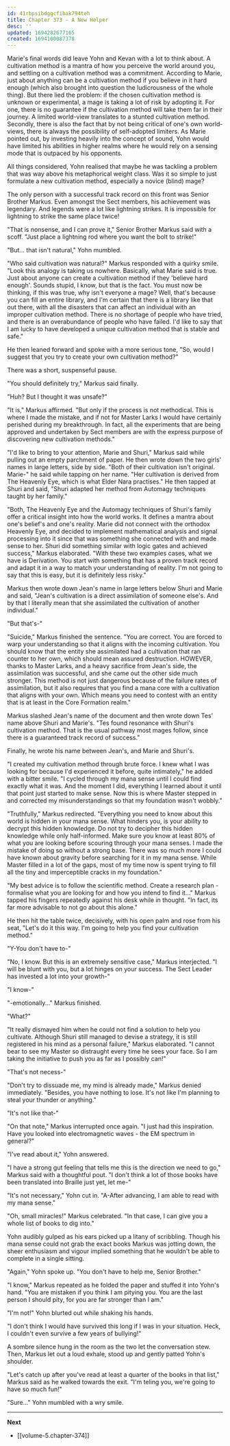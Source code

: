 ```yaml
---
id: 41rbpsibdggcfibak794teh
title: Chapter 373 - A New Helper
desc: ''
updated: 1694282677165
created: 1694100087378
---
```


Marie's final words did leave Yohn and Kevan with a lot to think about. A cultivation method is a mantra of how you perceive the world around you, and settling on a cultivation method was a commitment. According to Marie, just about anything can be a cultivation method if you believe in it hard enough (which also brought into question the ludicrousness of the whole thing). But there lied the problem: if the chosen cultivation method is unknown or experimental, a mage is taking a lot of risk by adopting it. For one, there is no guarantee if the cultivation method will take them far in their journey. A limited world-view translates to a stunted cultivation method. Secondly, there is also the fact that by not being critical of one's own world-views, there is always the possibility of self-adopted limiters. As Marie pointed out, by investing heavily into the concept of sound, Yohn would have limited his abilities in higher realms where he would rely on a sensing mode that is outpaced by his opponents.

All things considered, Yohn realised that maybe he was tackling a problem that was way above his metaphorical weight class. Was it so simple to just formulate a new cultivation method, especially a novice (blind) mage?

The only person with a successful track record on this front was Senior Brother Markus. Even amongst the Sect members, his achievement was legendary. And legends were a lot like lightning strikes. It is impossible for lightning to strike the same place twice!

"That is nonsense, and I can prove it," Senior Brother Markus said with a scoff. "Just place a lightning rod where you want the bolt to strike!"

"But... that isn't natural," Yohn mumbled.

"Who said cultivation was natural?" Markus responded with a quirky smile. "Look this analogy is taking us nowhere. Basically, what Marie said is true. Just about anyone can create a cultivation method if they 'believe hard enough'. Sounds stupid, I know, but that is the fact. You must now be thinking, if this was true, why isn't everyone a mage? Well, that's because you can fill an entire library, and I'm certain that there is a library like that out there, with all the disasters that can affect an individual with an improper cultivation method. There is no shortage of people who have tried, and there is an overabundance of people who have failed. I'd like to say that I am lucky to have developed a unique cultivation method that is stable and safe."

He then leaned forward and spoke with a more serious tone, "So, would I suggest that you try to create your own cultivation method?"

There was a short, suspenseful pause.

"You should definitely try," Markus said finally.

"Huh? But I thought it was unsafe?"

"It is," Markus affirmed. "But only if the process is not methodical. This is where I made the mistake, and if not for Master Larks I would have certainly perished during my breakthrough. In fact, all the experiments that are being approved and undertaken by Sect members are with the express purpose of discovering new cultivation methods."

"I'd like to bring to your attention, Marie and Shuri," Markus said while pulling out an empty parchment of paper. He then wrote down the two girls' names in large letters, side by side. "Both of their cultivation isn't original. Marie-" he said while tapping on her name. "Her cultivation is derived from The Heavenly Eye, which is what Elder Nara practises." He then tapped at Shuri and said, "Shuri adapted her method from Automagy techniques taught by her family."

"Both, The Heavenly Eye and the Automagy techniques of Shuri's family offer a critical insight into how the world works. It defines a mantra about one's belief's and one's reality. Marie did not connect with the orthodox Heavenly Eye, and decided to implement mathematical analysis and signal processing into it since that was something she connected with and made sense to her. Shuri did something similar with logic gates and achieved success," Markus elaborated. "With these two examples cases, what we have is Derivation. You start with something that has a proven track record and adapt it in a way to match your understanding of reality. I'm not going to say that this is easy, but it is definitely less risky."

Markus then wrote down Jean's name in large letters below Shuri and Marie and said, "Jean's cultivation is a direct assimilation of someone else's. And by that I literally mean that she assimilated the cultivation of another individual."

"But that's-"

"Suicide," Markus finished the sentence. "You are correct. You are forced to warp your understanding so that it aligns with the incoming cultivation. You should know that the entity she assimilated had a cultivation that ran counter to her own, which should mean assured destruction. HOWEVER, thanks to Master Larks, and a heavy sacrifice from Jean's side, the assimilation was successful, and she came out the other side much stronger. This method is not just dangerous because of the failure rates of assimilation, but it also requires that you find a mana core with a cultivation that aligns with your own. Which means you need to contest with an entity that is at least in the Core Formation realm."

Markus slashed Jean's name of the document and then wrote down Tes' name above Shuri and Marie's. "Tes found resonance with Shuri's cultivation method. That is the usual pathway most mages follow, since there is a guaranteed track record of success."

Finally, he wrote his name between Jean's, and Marie and Shuri's.

"I created my cultivation method through brute force. I knew what I was looking for because I'd experienced it before, quite intimately," he added with a bitter smile. "I cycled through my mana sense until I could find exactly what it was. And the moment I did, everything I learned about it until that point just started to make sense. Now this is where Master stepped in and corrected my misunderstandings so that my foundation wasn't wobbly."

"Truthfully," Markus redirected. "Everything you need to know about this world is hidden in your mana sense. What hinders you, is your ability to decrypt this hidden knowledge. Do not try to decipher this hidden knowledge while only half-informed. Make sure you know at least 80% of what you are looking before scouring through your mana senses. I made the mistake of doing so without a strong base. There was so much more I could have known about gravity before searching for it in my mana sense. While Master filled in a lot of the gaps, most of my time now is spent trying to fill all the tiny and imperceptible cracks in my foundation."

"My best advice is to follow the scientific method. Create a research plan - formalise what you are looking for and how you intend to find it..." Markus tapped his fingers repeatedly against his desk while in thought. "In fact, its far more advisable to not go about this alone."

He then hit the table twice, decisively, with his open palm and rose from his seat, "Let's do it this way. I'm going to help you find your cultivation method."

"Y-You don't have to-"

"No, I know. But this is an extremely sensitive case," Markus interjected. "I will be blunt with you, but a lot hinges on your success. The Sect Leader has invested a lot into your growth-"

"I know-"

"-emotionally..." Markus finished.

"What?"

"It really dismayed him when he could not find a solution to help you cultivate. Although Shuri still managed to devise a strategy, it is still registered in his mind as a personal failure," Markus elaborated. "I cannot bear to see my Master so distraught every time he sees your face. So I am taking the initiative to push you as far as I possibly can!"

"That's not necess-"

"Don't try to dissuade me, my mind is already made," Markus denied immediately. "Besides, you have nothing to lose. It's not like I'm planning to steal your thunder or anything."

"It's not like that-"

"On that note," Markus interrupted once again. "I just had this inspiration. Have you looked into electromagnetic waves - the EM spectrum in general?"

"I've read about it," Yohn answered.

"I have a strong gut feeling that tells me this is the direction we need to go," Markus said with a thoughtful pout. "I don't think a lot of those books have been translated into Braille just yet, let me-"

"It's not necessary," Yohn cut in. "A-After advancing, I am able to read with my mana sense."

"Oh, small miracles!" Markus celebrated. "In that case, I can give you a whole list of books to dig into."

Yohn audibly gulped as his ears picked up a litany of scribbling. Though his mana sense could not grab the exact books Markus was jotting down, the sheer enthusiasm and vigour implied something that he wouldn't be able to complete in a single sitting.

"Again," Yohn spoke up. "You don't have to help me, Senior Brother."

"I know," Markus repeated as he folded the paper and stuffed it into Yohn's hand. "You are mistaken if you think I am pitying you. You are the last person I should pity, for you are far stronger than I am."

"I'm not!" Yohn blurted out while shaking his hands.

"I don't think I would have survived this long if I was in your situation. Heck, I couldn't even survive a few years of bullying!"

A sombre silence hung in the room as the two let the conversation stew. Then, Markus let out a loud exhale, stood up and gently patted Yohn's shoulder.

"Let's catch up after you've read at least a quarter of the books in that list," Markus said as he walked towards the exit. "I'm teling you, we're going to have so much fun!"

"Sure..." Yohn mumbled with a wry smile.

____

**Next**
* [[volume-5.chapter-374]]